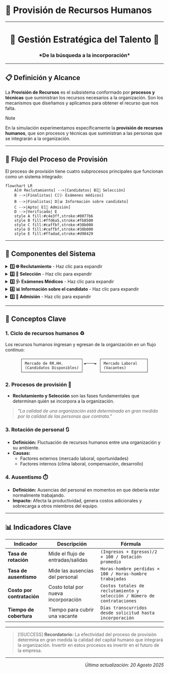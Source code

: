 

# 🔄 Provisión de Recursos Humanos

***

<div align="center">
  
<h1> 🌟 Gestión Estratégica del Talento 🌟 </h1>
<h3> *De la búsqueda a la incorporación*</h3>

</div>

***

## 📋 Definición y Alcance

La **Provisión de Recursos** es el subsistema conformado por **procesos y técnicas** que suministran los recursos necesarios a la organización. Son los mecanismos que diseñamos y aplicamos para obtener el recurso que nos falta.

> [!NOTE]
> En la simulación experimentamos específicamente la **provisión de recursos humanos**, que son procesos y técnicas que suministran a las personas que se integrarán a la organización.

***

## 🔄 Flujo del Proceso de Provisión

El proceso de provisión tiene cuatro subprocesos principales que funcionan como un sistema integrado:

```mermaid
flowchart LR
    A[🌐 Reclutamiento] -->|Candidatos| B[🔄 Selección]
    B -->|Finalistas| C[🩺 Exámenes médicos]
    B -->|Finalistas| D[📊 Información sobre candidato]
    C -->|Apto| E[📝 Admisión]
    D -->|Verificado| E
    style A fill:#c4e3ff,stroke:#0077b6
    style B fill:#ffd6a5,stroke:#fb8500
    style C fill:#caffbf,stroke:#38b000
    style D fill:#caffbf,stroke:#38b000
    style E fill:#ffadad,stroke:#d90429
```

***

## 📌 Componentes del Sistema

<details>
<summary><b>1️⃣ 🌐 Reclutamiento</b> - Haz clic para expandir</summary>

### Reclutamiento: La puerta de entrada al talento

- **Definición:** Es la obtención de candidatos que puedan ocupar un puesto vacante.
- **Función:** Aplicación de técnicas para atraer candidatos potenciales.

#### 🔍 Proceso de investigación:

| Aspecto | Descripción | Elementos |
|---------|-------------|-----------|
| **Análisis del cargo** | Determinar qué se necesita | Perfil del puesto |
| **Requisitos** | Clasificación por importancia | Excluyentes ⛔ / Preferentes ✅ |
| **Fuentes** | Dónde buscar candidatos | Internas 🏢 / Externas 🌍 |

##### 📊 Tipos de investigación:
- **Investigación Interna** 🏢
  - [x] Base de datos de empleados
  - [x] Planes de carrera existentes
  - [x] Resultados de evaluaciones de desempeño
  
- **Investigación Externa** 🌍
  - [x] Mercado laboral
  - [x] Competencia
  - [x] Universidades y centros de formación

> [!TIP]
> El reclutamiento termina cuando se reciben las postulaciones y se pasan a selección, en ocasiones con un primer filtro ya realizado.

</details>

<details>
<summary><b>2️⃣ 🔄 Selección</b> - Haz clic para expandir</summary>

### Selección: Encontrar el ajuste perfecto

- **Definición:** Proceso de comparación entre la información que brinda el candidato y los requisitos del puesto vacante.
- **Función:** Aplicación de técnicas para comparar candidatos con los requisitos necesarios.

#### 📊 Modelos de selección:

```mermaid
graph TD
    A[Modelos de Selección] --> B[Colocación 1:1]
    A --> C[Selección n:1]
    A --> D[Clasificación n:m]
    B -->|"Un candidato para un puesto"| E[Simplificado]
    C -->|"Varios candidatos para un puesto"| F[Competitivo]
    D -->|"Varios candidatos para varios puestos"| G[Complejo]
```

#### 🛠️ Diseño del proceso:
- ¿Cuántas etapas implementar?
- ¿Qué técnicas utilizar?
  - [ ] Entrevistas
  - [ ] Pruebas técnicas
  - [ ] Evaluaciones psicométricas
  - [ ] Assessment center

> [!IMPORTANT]
> La eficacia del proceso de selección determina en gran medida el éxito futuro del candidato en la organización.

</details>

<details>
<summary><b>3️⃣ 🩺 Exámenes Médicos</b> - Haz clic para expandir</summary>

### Exámenes Médicos: Verificación de aptitud física

Evaluación del estado de salud del candidato para determinar su aptitud física para el puesto.

- **Propósito:**
  - Confirmar capacidad física para desempeñar el puesto
  - Detectar condiciones preexistentes
  - Cumplir con requisitos legales y de seguridad

> [!WARNING]
> Los exámenes deben estar relacionados con las funciones del puesto y cumplir con la legislación sobre discriminación y privacidad.

</details>

<details>
<summary><b>4️⃣ 📊 Información sobre el candidato</b> - Haz clic para expandir</summary>

### Información del candidato: Verificación y análisis

Recopilación y análisis de datos relevantes sobre el historial y perfil del candidato.

- **Verificaciones habituales:**
  - Referencias laborales
  - Antecedentes académicos
  - Certificaciones profesionales
  - Historial crediticio (cuando es relevante)
  - Antecedentes legales (cuando es relevante)

```python
# Ejemplo conceptual de verificación
def verificar_candidato(candidato):
    # Verificar referencias
    referencias = obtener_referencias(candidato.id)
    # Verificar credenciales
    credenciales = verificar_credenciales(candidato.educacion)
    # Verificar experiencia
    experiencia = validar_experiencia(candidato.historial_laboral)
    
    return referencias and credenciales and experiencia
```

</details>

<details>
<summary><b>5️⃣ 📝 Admisión</b> - Haz clic para expandir</summary>

### Admisión: La incorporación formal

Es el proceso formal de ingreso del candidato seleccionado a la organización.

- **Componentes:**
  - Formalización del contrato
  - Incorporación a nómina
  - Asignación de recursos (espacio, equipos, accesos)
  - Inducción y onboarding

> [!NOTE]
> La admisión es el puente entre el proceso de selección y la integración efectiva del nuevo colaborador.

</details>

***

## 🧠 Conceptos Clave

### 1. **Ciclo de recursos humanos** ♻️

Los recursos humanos ingresan y egresan de la organización en un flujo continuo:

<div align="center">

```
┌──────────────────────────┐       ┌────────────────────┐
│ Mercado de RR.HH.        │◄────► │ Mercado Laboral    │
│ (Candidatos Disponibles) │       │ (Vacantes)         │
└──────────────────────────┘       └────────────────────┘
```

</div>

### 2. **Procesos de provisión** 🔄

- **Reclutamiento y Selección** son las fases fundamentales que determinan quién se incorpora a la organización.

> *"La calidad de una organización está determinada en gran medida por la calidad de las personas que contrata."*

### 3. **Rotación de personal** 🔃

- **Definición:** Fluctuación de recursos humanos entre una organización y su ambiente.
- **Causas:**
  - Factores externos (mercado laboral, oportunidades)
  - Factores internos (clima laboral, compensación, desarrollo)

### 4. **Ausentismo** ⏱️

- **Definición:** Ausencias del personal en momentos en que debería estar normalmente trabajando.
- **Impacto:** Afecta la productividad, genera costos adicionales y sobrecarga a otros miembros del equipo.

***

## 📊 Indicadores Clave

| Indicador | Descripción | Fórmula |
|-----------|-------------|---------|
| **Tasa de rotación** | Mide el flujo de entradas/salidas | `(Ingresos + Egresos)/2 × 100 / Dotación promedio` |
| **Tasa de ausentismo** | Mide las ausencias del personal | `Horas-hombre perdidas × 100 / Horas-hombre trabajadas` |
| **Costo por contratación** | Costo total por nueva incorporación | `Costos totales de reclutamiento y selección / Número de contrataciones` |
| **Tiempo de cobertura** | Tiempo para cubrir una vacante | `Días transcurridos desde solicitud hasta incorporación` |

***

> [!SUCCESS]
> **Recordatorio:** La efectividad del proceso de provisión determina en gran medida la calidad del capital humano que integrará la organización. Invertir en estos procesos es invertir en el futuro de la empresa.

***

<div align="right">
<i>Última actualización: 20 Agosto 2025</i>
</div>
